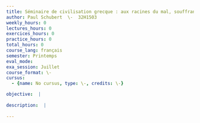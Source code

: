 ```yaml
---
title: Séminaire de civilisation grecque : aux racines du mal, souffrance et cruauté en Grèce ancienne
author: Paul Schubert  \-  32H1503
weekly_hours: 0
lectures_hours: 0
exercices_hours: 0
practice_hours: 0
total_hours: 0
course_lang: français
semester: Printemps
eval_mode: 
exa_session: Juillet
course_format: \-
cursus:
  - {name: No cursus, type: \-, credits: \-}

objective:  |
            
description:  |
              
---
```

